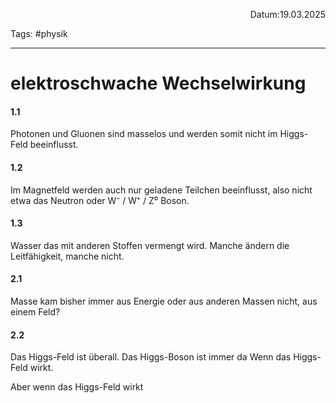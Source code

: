 <p align="right">Datum:19.03.2025</p>

Tags: #physik 

---

# elektroschwache Wechselwirkung

#### 1.1
Photonen und Gluonen sind masselos und werden somit nicht im Higgs-Feld beeinflusst.

#### 1.2
Im Magnetfeld werden auch nur geladene Teilchen beeinflusst, also nicht etwa das Neutron oder W⁻ / W⁺ / Z⁰ Boson.


#### 1.3
Wasser das mit anderen Stoffen vermengt wird.
Manche ändern die Leitfähigkeit, manche nicht.


#### 2.1

Masse kam bisher immer aus Energie oder aus anderen Massen nicht, aus einem Feld? 

#### 2.2

Das Higgs-Feld ist überall. Das Higgs-Boson ist immer da Wenn das Higgs-Feld wirkt. 

Aber wenn das Higgs-Feld wirkt 
